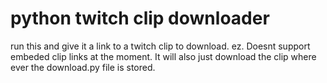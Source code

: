 # python twitch clip downloader
run this and give it a link to a twitch clip to download. ez. Doesnt support embeded clip links at the moment. It will also just download the clip where ever the download.py file is stored.
